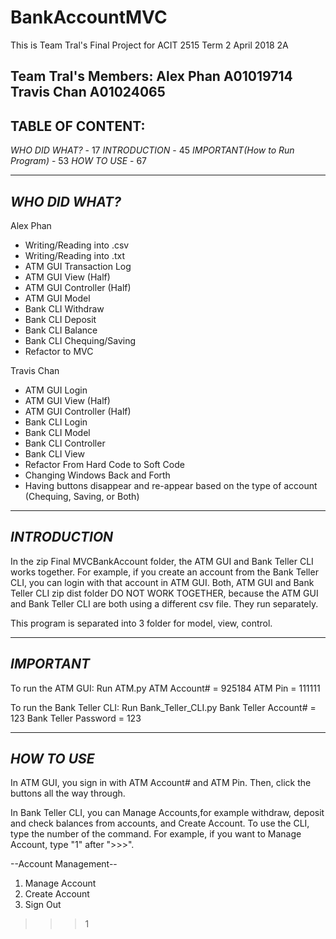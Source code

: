 # BankAccountMVC
This is Team Tral's Final Project for ACIT 2515 Term 2 April 2018 2A

Team Tral's Members:
Alex Phan A01019714
Travis Chan A01024065
----------------------------------------------------------------
TABLE OF CONTENT:
----------------------------------------------------------------

*WHO DID WHAT?* - 17
*INTRODUCTION* - 45
*IMPORTANT(How to Run Program)* - 53
*HOW TO USE* - 67

----------------------------------------------------------------
*WHO DID WHAT?*
----------------------------------------------------------------
Alex Phan 
- Writing/Reading into .csv
- Writing/Reading into .txt
- ATM GUI Transaction Log
- ATM GUI View (Half)
- ATM GUI Controller (Half)
- ATM GUI Model
- Bank CLI Withdraw
- Bank CLI Deposit
- Bank CLI Balance
- Bank CLI Chequing/Saving
- Refactor to MVC

Travis Chan
- ATM GUI Login
- ATM GUI View (Half)
- ATM GUI Controller (Half)
- Bank CLI Login
- Bank CLI Model
- Bank CLI Controller
- Bank CLI View
- Refactor From Hard Code to Soft Code
- Changing Windows Back and Forth
- Having buttons disappear and re-appear based on the type of account (Chequing, Saving, or Both)

----------------------------------------------------------------
*INTRODUCTION*
----------------------------------------------------------------

In the zip Final MVCBankAccount folder, the ATM GUI and Bank Teller CLI works together. For example, if you create an account from the Bank Teller CLI, you can login with that account in ATM GUI. Both, ATM GUI and Bank Teller CLI zip dist folder DO NOT WORK TOGETHER, because the ATM GUI and Bank Teller CLI are both using a different csv file. They run separately.

This program is separated into 3 folder for model, view, control.

----------------------------------------------------------------
*IMPORTANT*
----------------------------------------------------------------

To run the ATM GUI:
Run ATM.py
ATM Account# = 925184
ATM Pin = 111111

To run the Bank Teller CLI:
Run Bank_Teller_CLI.py
Bank Teller Account# = 123
Bank Teller Password = 123

---------------------------------------------------------------
*HOW TO USE*
---------------------------------------------------------------

In ATM GUI, you sign in with ATM Account# and ATM Pin. Then, click the buttons all the way through.

In Bank Teller CLI, you can Manage Accounts,for example withdraw, deposit and check balances from accounts, and Create Account. To use the CLI, type the number of the command. For example, if you want to Manage Account, type "1" after ">>>".

--Account Management--
 1. Manage Account
 2. Create Account
 3. Sign Out
>>> 1



